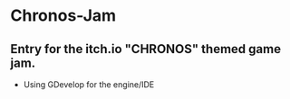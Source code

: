 # Chronos-Jam

## Entry for the itch.io "CHRONOS" themed game jam. 

- Using GDevelop for the engine/IDE
